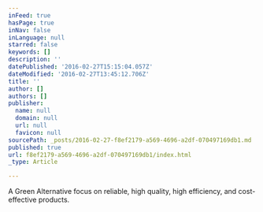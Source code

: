 ```yaml
---
inFeed: true
hasPage: true
inNav: false
inLanguage: null
starred: false
keywords: []
description: ''
datePublished: '2016-02-27T15:15:04.057Z'
dateModified: '2016-02-27T13:45:12.706Z'
title: ''
author: []
authors: []
publisher:
  name: null
  domain: null
  url: null
  favicon: null
sourcePath: _posts/2016-02-27-f8ef2179-a569-4696-a2df-070497169db1.md
published: true
url: f8ef2179-a569-4696-a2df-070497169db1/index.html
_type: Article

---
```

A Green Alternative focus on reliable, high quality, high efficiency, and cost-effective products.